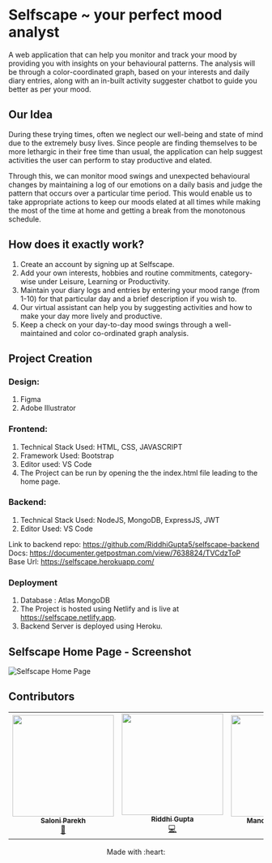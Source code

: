 # Selfscape ~ your perfect mood analyst

A web application that can help you monitor and track your mood by providing you with insights on your behavioural patterns. The analysis will be through a color-coordinated graph, based on your interests and daily diary entries, along with an in-built activity suggester chatbot to guide you better as per your mood.

## Our Idea

During these trying times, often we neglect our well-being and state of mind due to the extremely busy lives. Since people are finding themselves to be more lethargic in their free time than usual, the application can help suggest activities the user can perform to stay productive and elated. 

Through this, we can monitor mood swings and unexpected behavioural changes by maintaining a log of our emotions on a daily basis and judge the pattern that occurs over a particular time period. This would enable us to take appropriate actions to keep our moods elated at all times while making the most of the time at home and getting a break from the monotonous schedule.

## How does it exactly work?

1. Create an account by signing up at Selfscape.
2. Add your own interests, hobbies and routine commitments, category-wise under Leisure, Learning or Productivity.
3. Maintain your diary logs and entries by entering your mood range (from 1-10) for that particular day and a brief description if you wish to.
4. Our virtual assistant can help you by suggesting activities and how to make your day more lively and productive.
5. Keep a check on your day-to-day mood swings through a well-maintained and color co-ordinated graph analysis.

## Project Creation

### Design:

1. Figma
2. Adobe Illustrator

### Frontend:

1. Technical Stack Used: HTML, CSS, JAVASCRIPT
2. Framework Used: Bootstrap
3. Editor used: VS Code
4. The Project can be run by opening the the index.html file leading to the home page.

### Backend: 

1. Technical Stack Used: NodeJS, MongoDB, ExpressJS, JWT
2. Editor Used: VS Code

Link to backend repo: https://github.com/RiddhiGupta5/selfscape-backend<br>
Docs: https://documenter.getpostman.com/view/7638824/TVCdzToP <br>
Base Url: https://selfscape.herokuapp.com/

### Deployment

1. Database : Atlas MongoDB
2. The Project is hosted using Netlify and is live at https://selfscape.netlify.app.
3. Backend Server is deployed using Heroku.

## Selfscape Home Page - Screenshot

![Selfscape Home Page](https://github.com/saloni0104/Selfscape-mood_analyst/blob/master/images/Homepage.PNG?raw=true)


## Contributors

<table>
  <tr>
    <td align="center"><a href="http://github.com/saloni0104"><img src="https://github.com/saloni0104/Selfscape-mood_analyst/blob/master/images/Saloni.PNG?raw=true" width="200px;"  height="200px;" alt=""/><br /><sub><b>Saloni Parekh</b></sub></a><br /><a href="#blogger" title="blogs">📖</a>
   </td>
   </td>
    <td align="center"><a href="http://github.com/RiddhiGupta5"><img src="https://github.com/saloni0104/Selfscape-mood_analyst/blob/master/images/Riddhi.PNG?raw=true" width="200px;" height="200px;" alt=""/><br /><sub><b>Riddhi Gupta</b></sub></a><br /><a href="#coder" title="tech-enthu">💻</a>
   </td>
    <td align="center"><a href="http://github.com/Manorama09"><img src="https://github.com/saloni0104/Selfscape-mood_analyst/blob/master/images/Manorama.jpeg?raw=true" width="200px;" height="200px;" alt=""/><br /><sub><b>Manorama Maharana</b></sub></a><br/><a href="#artist" title="art">🎨</a>
    </td>
</tr>
</table>


<p align="center">
	Made with :heart:
</p>



